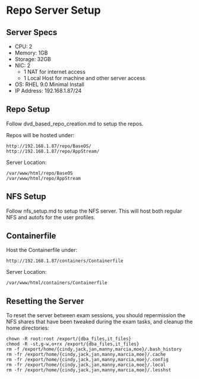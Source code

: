 # Repo Server Setup
## Server Specs
- CPU: 2
- Memory: 1GB
- Storage: 32GB
- NIC: 2
  - 1 NAT for internet access
  - 1 Local Host for machine and other server access
- OS: RHEL 9.0 Minimal Install
- IP Address: 192.168.1.87/24

## Repo Setup
Follow dvd_based_repo_creation.md to setup the repos.

Repos will be hosted under:
```
http://192.168.1.87/repo/BaseOS/
http://192.168.1.87/repo/AppStream/
```
Server Location:
```
/var/www/html/repo/BaseOS
/var/www/html/repo/AppStream
```

## NFS Setup
Follow nfs_setup.md to setup the NFS server. This will host both regular NFS and autofs for the user profiles.

## Containerfile
Host the Containerfile under:
```
http://192.168.1.87/containers/Containerfile
```
Server Location:
```
/var/www/html/containers/Containerfile
```
## Resetting the Server
To reset the server between exam sessions, you should repermission the NFS shares that have been tweaked during the exam tasks, and cleanup the home directories:
```
chown -R root:root /export/{dba_files,it_files}
chmod -R -st,g-w,o+rx /export/{dba_files,it_files}
rm -f /export/home/{cindy,jack,jan,manny,marcia,moe}/.bash_history
rm -fr /export/home/{cindy,jack,jan,manny,marcia,moe}/.cache
rm -fr /export/home/{cindy,jack,jan,manny,marcia,moe}/.config
rm -fr /export/home/{cindy,jack,jan,manny,marcia,moe}/.local
rm -fr /export/home/{cindy,jack,jan,manny,marcia,moe}/.lesshst
```
